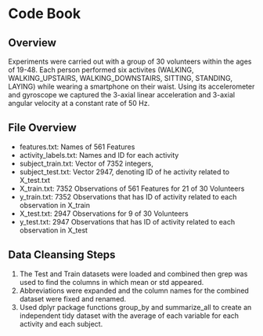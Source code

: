 # Code Book

## Overview
Experiments were carried out with a group of 30 volunteers within the ages of 19-48. Each person performed six activites (WALKING, WALKING_UPSTAIRS, WALKING_DOWNSTAIRS, SITTING, STANDING, LAYING) while wearing a smartphone on their waist. Using its accelerometer and gyroscope we captured the 3-axial linear acceleration and 3-axial angular velocity at a constant rate of 50 Hz. 

## File Overview
- features.txt: Names of 561 Features
- activity_labels.txt: Names and ID for each activity
- subject_train.txt: Vector of 7352 integers, 
- subject_test.txt: Vector 2947, denoting ID of he activity related to X_test.txt
- X_train.txt: 7352 Observations of 561 Features for 21 of 30 Volunteers 
- y_train.txt: 7352 Observations that has ID of activity related to each observation in X_train
- X_test.txt: 2947 Observations for 9 of 30 Volunteers
- y_test.txt: 2947 Observations that has ID of activity related to each observation in X_test

## Data Cleansing Steps
1. The Test and Train datasets were loaded and combined then grep was used to find the columns in which mean or std appeared.
2. Abbreviations were expanded and the column names for the combined dataset were fixed and renamed.
3. Used dplyr package functions group_by and summarize_all to create an independent tidy dataset with the average of each variable for each activity and each subject.
